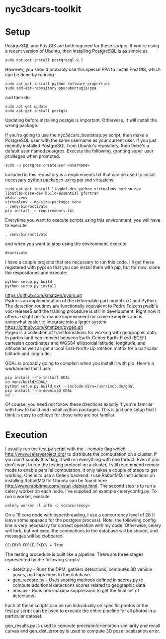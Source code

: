 nyc3dcars-toolkit
=================

Setup
=====

PostgreSQL and PostGIS are both required for these scripts.  If you're using a recent version of Ubuntu, then installing PostgreSQL is as simple as
```
sudo apt-get install postgresql-9.1
```

However, you should probably use this special PPA to install PostGIS, which can be done by running
```
sudo apt-get install python-software-properties
sudo add-apt-repository ppa:ubuntugis/ppa
```
and then do
```
sudo apt-get update
sudo apt-get install postgis
```
Updating before installing postgis is important.  Otherwise, it will install the wrong package.

If you're going to use the nyc3dcars\_bootstrap.py script, then make a PostgreSQL user with the same username as your current user.  If you just recently installed PostgreSQL from Ubuntu's repository, then there's a default user named postgres.  Execute the following, granting super user privileges when prompted.
```
sudo -u postgres createuser <username>
```


Included in this repository is a requirements.txt that can be used to install necessary python packages using pip and virtualenv.
```
sudo apt-get install libgdal-dev python-virtualenv python-dev libatlas-base-dev build-essential gfortran
mkdir venv
virtualenv --no-site-packages venv
. venv/bin/activate
pip install -r requirements.txt
```
Everytime you want to execute scripts using this environment, you will have to execute
```
. venv/bin/activate
```
and when you want to stop using the environment, execute
```
deactivate
```

I have a couple projects that are necessary to run this code.  I'll get these registered with pypi so that you can install them with pip, but for now, clone the respositories and execute:
```
python setup.py build
python setup.py install
```
https://github.com/kmatzen/pydro.git  
Pydro is an implementation of the deformable part model in C and Python.  The detection routines are functionally equivalent to Pedro Felzenszwalb's voc-release5 and the training procedure is still in development.  Right now it offers a slight performance improvement on some examples and is somewhat easier to integrate into a larger system.  
https://github.com/kmatzen/pygeo.git  
Pygeo is a collection of transformations for working with geographic data.  In particular it can convert between Earth-Center Earth-Fixed (ECEF) cartesian coordinates and WGS84 ellipsoidal latitude, longitude, and altitude as well as get a local East-North-Up rotation matrix for a particular latitude and longitude.  

GDAL is probably going to complain when you install it with pip.  Here's a workaround that I use.
```
pip install --no-install GDAL
cd venv/build/GDAL/
python setup.py build_ext --include-dirs=/usr/include/gdal
pip install --no-download GDAL
cd -
```

Of course, you need not follow these directions exactly if you're familiar with how to build and install python packages.  This is just one setup that I think is easy to achieve for those who are not familiar.

Execution
=========

I usually run the test.py script with the --remote flag which http://www.celeryproject.org/ to distribute the computation on a cluster.  If you don't supply this flag, it will run everything with one thread.  Even if you don't want to run the testing protocol on a cluster, I still recommend remote mode to enable parallel computation.  It only takes a couple of steps to get working.  One is to use a Celery backend.  I use RabbitMQ.  Instructions on installing RabbitMQ for Ubuntu can be found here http://www.rabbitmq.com/install-debian.html.  The second step is to run a celery worker on each node.  I've supplied an example celeryconfig.py.  To run a worker, execute
```
celery worker -l info -c <concurrency>
```
On a 16 core node with hyperthreading, I use a concurrency level of 28 (I leave some spaaace for the postgres process).  Note, the following config line is very necessary for correct operation with my code.  Otherwise, celery will fork, but not exec, the connections to the database will be shared, and messages will be clobbered.
```
CELERYD_FORCE_EXECV = True
```

The testing procedure is built like a pipeline.  There are three stages represented by the following scripts:  
* detect.py - Runs the DPM, gathers detections, computes 3D vehicle poses, and logs them to the database.
* geo\_rescore.py - Uses scoring methods defined in scores.py to compute additional detections scores related to geographic data.
* nms.py - Runs non-maxima suppression to get the final set of detections.

Each of these scripts can be run individually on specific photos or the test.py script can be used to execute the entire pipeline for all photos in a particular dataset.

gen\_results.py is used to compute precision/orientation similarity and recall curves and gen\_dist\_error.py is used to compute 3D pose localization error.
